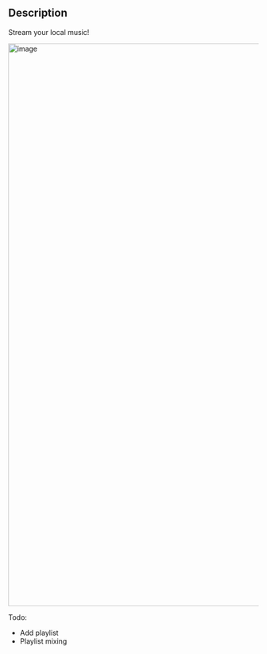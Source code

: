 ## Description
Stream your local music! 

<img width="1639" height="1133" alt="image" src="https://github.com/user-attachments/assets/cf642137-3851-4a11-a3da-a981c96f22d5" />

Todo:
- Add playlist
- Playlist mixing
